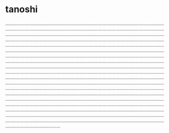# tanoshi

...............................................................................................................................................................................................................................................................................................................................................................................................................................................................................................................................................................................................................................................................................................................................................................................................................................................................................................................................................................................................................................................................................................................................................................................................................................................................................................................................................................................................................................................................................................................................................................................................................................................................................................................................................................................................................................................................................................................................................................................................................................................................................................................................................................................................................................................................................................................................................................................................................................................................................................
